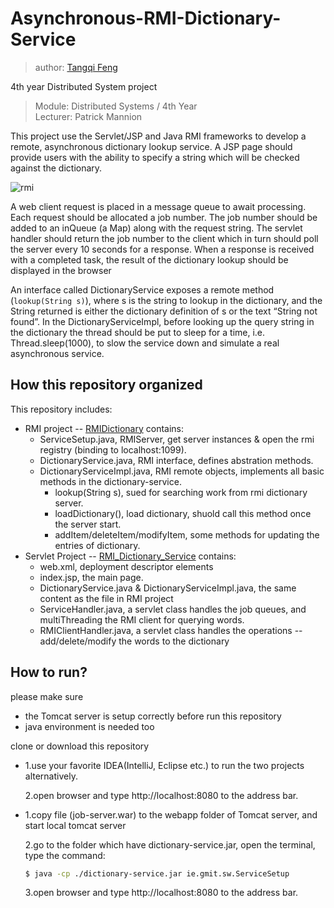 # Asynchronous-RMI-Dictionary-Service

> author: [Tangqi Feng](https://tangqifeng.github.io/)

4th year Distributed System project

> Module: Distributed Systems / 4th Year  
> Lecturer: Patrick Mannion

This project use the Servlet/JSP and Java RMI frameworks to develop a remote, asynchronous dictionary lookup service. A JSP page should provide users with the ability to specify a string which will be checked against the dictionary. 

![rmi](https://user-images.githubusercontent.com/22374434/34222519-bf626528-e5b3-11e7-959b-82faea1defb9.png)

A web client request is placed in a message queue to await processing. Each request should be allocated a job number. The job number should be added to an inQueue (a Map) along with the request string. The servlet handler should return the job number to the client which in turn should poll the server every 10 seconds for a response. When a response is received with a completed task, the result of the dictionary lookup should be displayed in the browser

An interface called DictionaryService exposes a remote method (``` lookup(String s) ```), where s is the string to lookup in the dictionary, and the String returned is either the dictionary definition of s or the text “String not found”. In the DictionaryServiceImpl, before looking up the query string in the dictionary the thread should be put to sleep for a time, i.e. Thread.sleep(1000), to slow the service down and simulate a real asynchronous service.

## How this repository organized

This repository includes:
* RMI project -- [RMIDictionary](https://github.com/TangqiFeng/Asynchronous-RMI-Dictionary-Service/tree/master/RMIDictionary) contains:
  * ServiceSetup.java, RMIServer, get server instances & open the rmi registry (binding to localhost:1099).
  * DictionaryService.java, RMI interface, defines abstration methods.
  * DictionaryServiceImpl.java, RMI remote objects, implements all basic methods in the dictionary-service.
    * lookup(String s), sued for searching work from rmi dictionary server.
    * loadDictionary(), load dictionary, shuold call this method once the server start.
    * addItem/deleteItem/modifyItem, some methods for updating the entries of dictionary.
* Servlet Project -- [RMI_Dictionary_Service](https://github.com/TangqiFeng/Asynchronous-RMI-Dictionary-Service/tree/master/RMI_Dictionary_Service) contains:
  * web.xml, deployment descriptor elements
  * index.jsp, the main page.
  * DictionaryService.java & DictionaryServiceImpl.java, the same content as the file in RMI project
  * ServiceHandler.java, a servlet class handles the job queues, and multiThreading the RMI client for querying words.
  * RMIClientHandler.java, a servlet class handles the operations -- add/delete/modify the words to the dictionary
  
## How to run?

please make sure 
* the Tomcat server is setup correctly before run this repository
* java environment is needed too

clone or download this repository
* 1.use your favorite IDEA(IntelliJ, Eclipse etc.) to run the two projects alternatively.
  
  2.open browser and type http://localhost:8080 to the address bar.
* 1.copy file (job-server.war) to the webapp folder of Tomcat server, and start local tomcat server
  
  2.go to the folder which have dictionary-service.jar, open the terminal, type the command:
  ```bash
  $ java -cp ./dictionary-service.jar ie.gmit.sw.ServiceSetup
  ```
  3.open browser and type http://localhost:8080 to the address bar.
